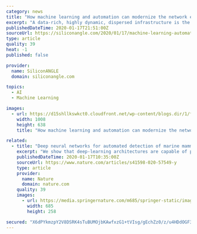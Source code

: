 ```yaml
---
category: news
title: "How machine learning and automation can modernize the network edge"
excerpt: "A data-rich, highly dynamic, dispersed infrastructure is the perfect environment for artificial intelligence, specifically machine learning. The great strength of machine learning is the ability to find meaningful patterns in massive amounts of data that far outstrip the capabilities of network operators. Machine learning-based tools can self ..."
publishedDateTime: 2020-01-17T21:51:00Z
sourceUrl: https://siliconangle.com/2020/01/17/machine-learning-automation-can-modernize-network-edge/
type: article
quality: 39
heat: -1
published: false

provider:
  name: SiliconANGLE
  domain: siliconangle.com

topics:
  - AI
  - Machine Learning

images:
  - url: https://d15shllkswkct0.cloudfront.net/wp-content/blogs.dir/1/files/2020/01/web-3706562_1920-geralt-pixabay.jpg
    width: 1008
    height: 638
    title: "How machine learning and automation can modernize the network edge"

related:
  - title: "Deep neural networks for automated detection of marine mammal species"
    excerpt: "We show that deep-learning architectures are capable of producing false-positive rates that are orders of magnitude lower than alternative algorithms while substantially increasing the ability to detect calls. We demonstrate that a deep neural network trained with recordings from a single geographic region recorded over a span of days is ..."
    publishedDateTime: 2020-01-17T10:35:00Z
    sourceUrl: https://www.nature.com/articles/s41598-020-57549-y
    type: article
    provider:
      name: Nature
      domain: nature.com
    quality: 39
    images:
      - url: https://media.springernature.com/m685/springer-static/image/art%3A10.1038%2Fs41598-020-57549-y/MediaObjects/41598_2020_57549_Fig1_HTML.png
        width: 685
        height: 258

secured: "X6dPYkmzpY2V8DSRK4sTuBUMOjbKAwfxzG1+tVIsg/gEchZz0/z/u4HDdOGF3ZYPt42PSXCm8FAX9hoo9nYVmxz0xuZm9A5sMDkWQMm9yO+PtEsziytPdn8ENFyOyemrEO62bSpfvOzXcSP26z4IjeTIod7UBjkFfwx6UQRy5LWKnRs7Cl+dsD9Z1HMK2kXzmdcqRcDrRcPUFJrGNbGnjnRpjbxQ1O3AhoSDkajqvWkf6CQVBZA8PyTENEPrACfiD8ZinaxrM2t7ciP452xpCRKWrIks0rqzdCc9VwAohY9jnRDc3J5y7CTO2SiYIfuMpbVDYlusVag+ip9Ri4Zwn4m2mC8DDJswnJng62EiDysGnuJZyC0alHcAQM8Wgnd990FPRCRqKfcTgUts4I1Zd6m97BQ4AKrGdTx9ZiE/dIYVcvSOu5pxpdGSE1QMMbg45zAnFkxVSTBo3EXPOWvCmw==;y686WRFyS3GIm55GRuFVdw=="
---
```



